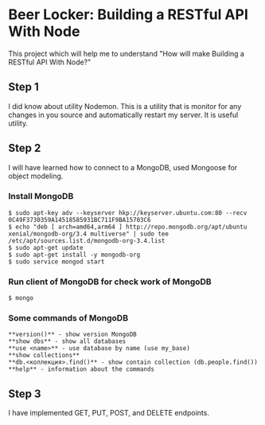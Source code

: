 # Beer Locker: Building a RESTful API With Node

This project which will help me to understand "How will make Building a RESTful API With Node?"

## Step 1

I did know about utility  Nodemon. This is a utility that is monitor for any changes in you source and automatically restart my server. It is useful utility.

## Step 2

I will have learned how to connect to a MongoDB, used Mongoose for object modeling.

### Install MongoDB
```
$ sudo apt-key adv --keyserver hkp://keyserver.ubuntu.com:80 --recv 0C49F3730359A14518585931BC711F9BA15703C6
$ echo "deb [ arch=amd64,arm64 ] http://repo.mongodb.org/apt/ubuntu xenial/mongodb-org/3.4 multiverse" | sudo tee /etc/apt/sources.list.d/mongodb-org-3.4.list
$ sudo apt-get update
$ sudo apt-get install -y mongodb-org
$ sudo service mongod start
```
### Run client of MongoDB for check work of MongoDB
```
$ mongo
```
### Some commands of MongoDB
```
**version()** - show version MongoDB
**show dbs** - show all databases
**use <name>** - use database by name (use my_base)
**show collections**
**db.<коллекция>.find()** - show contain collection (db.people.find())
**help** - information about the commands
```
## Step 3
I have implemented GET, PUT, POST, and DELETE endpoints.

